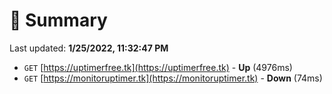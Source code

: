 # 📖 Summary
Last updated: **1/25/2022, 11:32:47 PM**

- `GET` [https://uptimerfree.tk](https://uptimerfree.tk) - **Up** (4976ms)
- `GET` [https://monitoruptimer.tk](https://monitoruptimer.tk) - **Down** (74ms)
